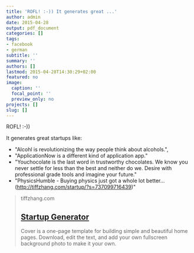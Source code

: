 ```yaml
---
title: 'ROFL! :-)) It generates great ...'
author: admin
date: 2015-04-28
output: pdf_document
categories: []
tags:
- facebook
- german
subtitle: ''
summary: ''
authors: []
lastmod: 2015-04-28T14:30:29+02:00
featured: no
image:
  caption: ''
  focal_point: ''
  preview_only: no
projects: []
slug: []
---
```

ROFL! :-))

It generates great startups like:
- "Alcohl is revolutionizing the way people think about alcohols.",
- "ApplicationNow is a different kind of application app."
- "Youchocolate is the last word in trustworthy chocolates. We know you never settle for less than the best and neither do we. Desire with professional grade tools and imagine your future."
- "PhysicsHumble - Buying physics just got a whole lot better…(http://tiffzhang.com/startup/?s=737099716439)"
> tiffzhang.com
> ## [Startup Generator](http://tiffzhang.com/startup/index.html)
>
>Cover is a one-page template for building simple and beautiful home pages. Download, edit the text, and add your own fullscreen background photo to make it your own.

